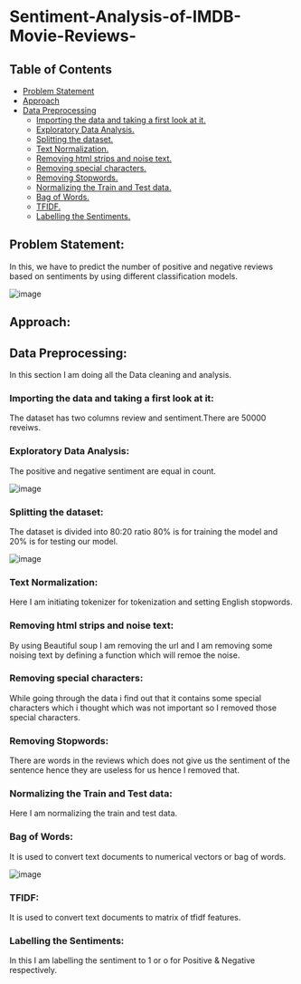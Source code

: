 # Sentiment-Analysis-of-IMDB-Movie-Reviews-
## Table of Contents
* [Problem Statement](#Problem-Statement)
* [Approach](#Approach)
 * [Data Preprocessing](#Data-Preprocessing)
   * [Importing the data and taking a first look at it.](#Importing-the-data-and-taking-a-first-look-at-it)
   * [Exploratory Data Analysis.](#Exploratory-Data-Analysis)
   * [Splitting the dataset.](#Splitting-the-dataset)
   * [Text Normalization.](#Text-Normalization)
   * [Removing html strips and noise text.](#Removing-html-strips-and-noise-text)
   * [Removing special characters.](#Removing-special-characters)
   * [Removing Stopwords.](#Removing-Stopwords)
   * [Normalizing the Train and Test data.](#Normalizing-the-Train-and-Test-data)
   * [Bag of Words.](#Bag-of-Words)
   * [TFIDF.](#TFIDF)
   * [Labelling the Sentiments.](#Labelling-the-Sentiments)





## Problem Statement:
In this, we have to predict the number of positive and negative reviews based on sentiments by using different classification models.

![image](https://user-images.githubusercontent.com/55452866/89191685-ec1d4600-d5c0-11ea-94be-de8793258b00.png)

## Approach:

## Data Preprocessing:
In this section I am doing all the Data cleaning and analysis.

### Importing the data and taking a first look at it:
The dataset has two columns review and sentiment.There are 50000 reveiws.

### Exploratory Data Analysis:
The positive and negative sentiment are equal in count.

![image](https://user-images.githubusercontent.com/55452866/89194735-5fc15200-d5c5-11ea-8a28-7e9a8463fcc0.png)

### Splitting the dataset:
The dataset is divided into 80:20 ratio 80% is for training the model and 20% is for testing our model.

![image](https://user-images.githubusercontent.com/55452866/89196336-b596f980-d5c7-11ea-94d6-7c067644dd54.png)


### Text Normalization:
Here I am initiating tokenizer for tokenization and setting English stopwords. 

### Removing html strips and noise text:
By using Beautiful soup I am removing the url and I am removing some noising text by defining a function which will remoe the noise.

### Removing special characters:
While going through the data i find out that it contains some special characters which i thought which was not important so I removed those special characters.

### Removing Stopwords:
There are words in the reviews which does not give us the sentiment of the sentence hence they are useless for us hence I removed that. 

### Normalizing the Train and Test data:
Here I am normalizing the train and test data.

### Bag of Words:
It is used to convert text documents to numerical vectors or bag of words.

![image](https://user-images.githubusercontent.com/55452866/89327711-ef403100-d6a9-11ea-9488-9772f7c5b418.png)

### TFIDF:
It is used to convert text documents to matrix of tfidf features.

### Labelling the Sentiments:
In this I am labelling the sentiment to 1 or o for Positive & Negative respectively. 


